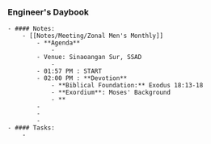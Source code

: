 ### Engineer's Daybook
	- #### Notes:
		- [[Notes/Meeting/Zonal Men's Monthly]]
			- **Agenda**
				-
			- Venue: Sinaoangan Sur, SSAD
				-
			- 01:57 PM : START
			- 02:00 PM : **Devotion**
				- **Biblical Foundation:** Exodus 18:13-18
				- **Exordium**: Moses' Background
				- **
			-
			-
			-
	- #### Tasks:
		-